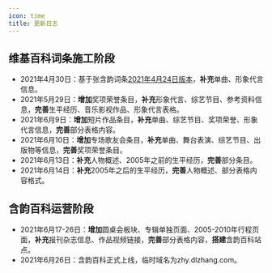 ```yaml
---
icon: time
title: 更新日志
---
```


## 维基百科词条施工阶段

- 2021年4月30日：基于张含韵词条[2021年4月24日版本](https://zh.wikipedia.org/w/index.php?title=张含韵&oldid=65337535)，**补充**单曲、形象代言信息。
- 2021年5月29日：**增加**奖项荣誉条目，**补充**形象代言、综艺节目、参考资料信息，**完善**生平经历、音乐影视作品、形象代言表格。
- 2021年6月9日：**增加**短片作品条目，**补充**单曲、综艺节目、奖项荣誉、形象代言信息，**完善**部分表格内容。
- 2021年6月10日：**增加**专场歌友会条目，**补充**单曲、舞台表演、综艺节目、出版物等信息，**完善**奖项荣誉条目。
- 2021年6月13日：**补充**人物概述、2005年之前的生平经历，**完善**部分条目。
- 2021年6月14日：**补充**2005年之后的生平经历，**完善**人物概述、部分表格内容格式。

## 含韵百科运营阶段

- 2021年6月17-26日：**增加**圆桌会板块、专辑单独页面、2005-2010年行程页面，**补充**报刊杂志信息、作品视频链接，**完善**部分表格内容，**搭建**含韵百科站点。
- 2021年6月26日：含韵百科正式上线，临时域名为zhy.dlzhang.com。